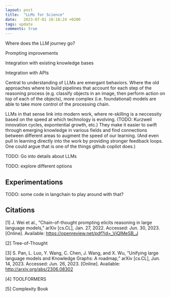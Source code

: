 ```yaml
---
layout: post
title:  "LLMs for Science"
date:   2023-07-01 18:18:24 +0200
tags: update
comments: true
---
```


Where does the LLM journey go?

Prompting improvements

Integration with existing knowledge bases

Integration with APIs

Central to understanding of LLMs are emergant behaviors. Where the old approaches
where to build pipelines that account for each step of the reasoning process
(e.g. classify objects in an image, then perform action on top of each of the
objects), more complex (i.e. foundational) models are able to take more control
of the processing chain.

LLMs in that sense link into modern work, where re-skilling is a neccessity based
on the speed at which technology is evolving.
(TODO: Kurzweil innovation cycles, expontential growth, etc.)
They make it easier to swift through emerging knowledge in various fields and find
connections between different areas to augment the speed of our learning.
(And even pull in learning directly into the work by providing stronger feedback loops.
One could argue that is one of the things github copilot does.)

TODO: Go into details about LLMs

TODO: explore different options

## Experimentations

TODO: some code in langchain to play around with that?

## Citations

[1] J. Wei et al., “Chain-of-thought prompting elicits reasoning in large language models,” arXiv [cs.CL], Jan. 27, 2022. Accessed: Jun. 30, 2023. [Online]. Available: <https://openreview.net/pdf?id=_VjQlMeSB_J>

[2] Tree-of-Thought

[3] S. Pan, L. Luo, Y. Wang, C. Chen, J. Wang, and X. Wu, “Unifying large language models and Knowledge Graphs: A roadmap,” arXiv [cs.CL], Jun. 14, 2023. Accessed: Jun. 26, 2023. [Online]. Available: <http://arxiv.org/abs/2306.08302>

[4] TOOLFORMERS

[5] Complexity Book
